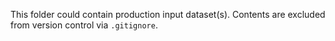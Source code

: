 This folder could contain production input dataset(s). Contents are excluded from version control via `.gitignore`.
